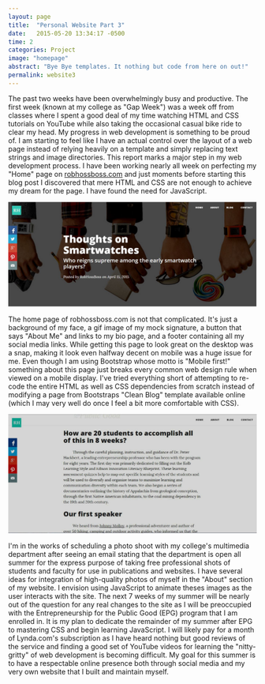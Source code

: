 ```yaml
---
layout: page
title:  "Personal Website Part 3"
date:   2015-05-20 13:34:17 -0500
time: 2
categories: Project
image: "homepage"
abstract: "Bye Bye templates. It nothing but code from here on out!"
permalink: website3
---
```

The past two weeks have been overwhelmingly busy and productive. The first week (known at my college as "Gap Week") was a week off from classes where I spent a good deal of my time watching HTML and CSS tutorials on YouTube while also taking the occasional casual bike ride to clear my head. My progress in web development is something to be proud of. I am starting to feel like I have an actual control over the layout of a web page instead of relying heavily on a template and simply replacing text strings and image directories. This report marks a major step in my web development process. I have been working nearly all week on perfecting my "Home" page on [robhossboss.com](robhossboss.com) and just moments before starting this blog post I discovered that mere HTML and CSS are not enough to achieve my dream for the page. I have found the need for JavaScript.

![Bootstrap Clean Blog template header example](/img/post/postexample.jpg)

The home page of robhossboss.com is not that complicated. It's just a background of my face, a gif image of my mock signature, a button that says "About Me" and links to my bio page, and a footer containing all my social media links. While getting this page to look great on the desktop was a snap, making it look even halfway decent on mobile was a huge issue for me. Even though I am using Bootstrap whose motto is "Mobile first!" something about this page just breaks every common web design rule when viewed on a mobile display. I've tried everything short of attempting to re-code the entire HTML as well as CSS dependencies from scratch instead of modifying a page from Bootstraps "Clean Blog" template available online (which I may very well do once I feel a bit more comfortable with CSS).

![Bootstrap Clean Blog template post example](/img/post/post.jpg)

I'm in the works of scheduling a photo shoot with my college's multimedia department after seeing an email stating that the department is open all summer for the express purpose of taking free professional shots of students and faculty for use in publications and websites. I have several ideas for integration of high-quality photos of myself in the "About" section of my website. I envision using JavaScript to animate theses images as the user interacts with the site. The next 7 weeks of my summer will be nearly out of the question for any real changes to the site as I will be preoccupied with the Entrepreneurship for the Public Good (EPG) program that I am enrolled in. It is my plan to dedicate the remainder of my summer after EPG to mastering CSS and begin learning JavaScript. I will likely pay for a month of Lynda.com's subscription as I have heard nothing but good reviews of the service and finding a good set of YouTube videos for learning the "nitty-gritty" of web development is becoming difficult. My goal for this summer is to have a respectable online presence both through social media and my very own website that I built and maintain myself.

